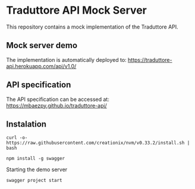# Traduttore API Mock Server
This repository contains a mock implementation of the Traduttore API.


## Mock server demo
The implementation is automatically deployed to: https://traduttore-api.herokuapp.com/api/v1.0/

## API specification
The API specification can be accessed at: https://mbaezpy.github.io/traduttore-api/

## Instalation

```console
curl -o- https://raw.githubusercontent.com/creationix/nvm/v0.33.2/install.sh | bash
```

```
npm install -g swagger
```

Starting the demo server

```
swagger project start
```

